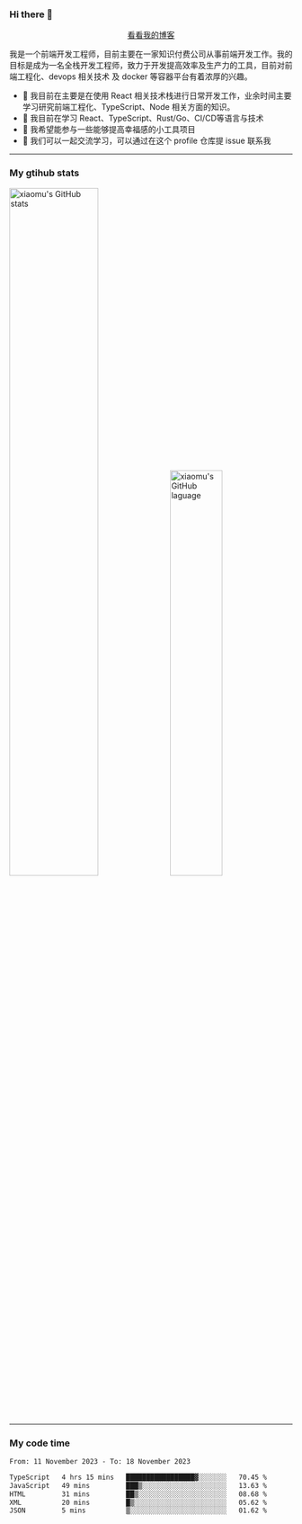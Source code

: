 ### Hi there 👋

<p align="center">
  <a href="https://real-jacket.github.io">看看我的博客</a>
</p>

我是一个前端开发工程师，目前主要在一家知识付费公司从事前端开发工作。我的目标是成为一名全栈开发工程师，致力于开发提高效率及生产力的工具，目前对前端工程化、devops 相关技术 及 docker 等容器平台有着浓厚的兴趣。

- 🔭 我目前在主要是在使用 React 相关技术栈进行日常开发工作，业余时间主要学习研究前端工程化、TypeScript、Node 相关方面的知识。
- 🌱 我目前在学习 React、TypeScript、Rust/Go、CI/CD等语言与技术
- 👯 我希望能参与一些能够提高幸福感的小工具项目
- 💬 我们可以一起交流学习，可以通过在这个 profile 仓库提 issue 联系我

***

### My gtihub stats

<a><img src="https://github-readme-stats-git-masterrstaa-rickstaa.vercel.app/api?username=real-jacket&&show_icons=true" title="xiaomu's GitHub stats" alt="xiaomu's GitHub stats" style="width:56%;"/></a>
<a><img src="https://github-readme-stats-git-masterrstaa-rickstaa.vercel.app/api/top-langs/?username=real-jacket&layout=compact" title="xiaomu's GitHub laguage" alt="xiaomu's GitHub laguage" style="width:43%;"/><a/>

***

### My code time

<!--START_SECTION:waka-->

```txt
From: 11 November 2023 - To: 18 November 2023

TypeScript   4 hrs 15 mins   █████████████████▓░░░░░░░   70.45 %
JavaScript   49 mins         ███▒░░░░░░░░░░░░░░░░░░░░░   13.63 %
HTML         31 mins         ██▒░░░░░░░░░░░░░░░░░░░░░░   08.68 %
XML          20 mins         █▒░░░░░░░░░░░░░░░░░░░░░░░   05.62 %
JSON         5 mins          ▒░░░░░░░░░░░░░░░░░░░░░░░░   01.62 %
```

<!--END_SECTION:waka-->
